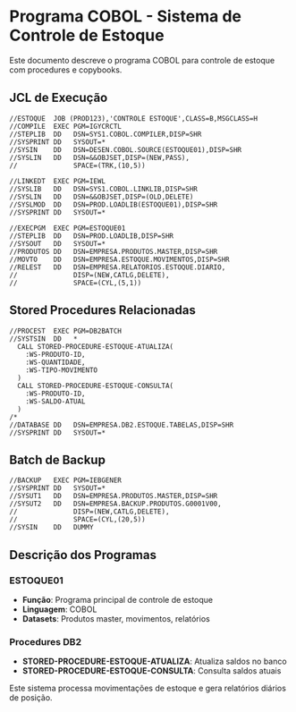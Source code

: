# Programa COBOL - Sistema de Controle de Estoque

Este documento descreve o programa COBOL para controle de estoque com procedures e copybooks.

## JCL de Execução

```jcl
//ESTOQUE  JOB (PROD123),'CONTROLE ESTOQUE',CLASS=B,MSGCLASS=H
//COMPILE  EXEC PGM=IGYCRCTL
//STEPLIB  DD   DSN=SYS1.COBOL.COMPILER,DISP=SHR
//SYSPRINT DD   SYSOUT=*
//SYSIN    DD   DSN=DESEN.COBOL.SOURCE(ESTOQUE01),DISP=SHR
//SYSLIN   DD   DSN=&&OBJSET,DISP=(NEW,PASS),
//              SPACE=(TRK,(10,5))

//LINKEDT  EXEC PGM=IEWL
//SYSLIB   DD   DSN=SYS1.COBOL.LINKLIB,DISP=SHR
//SYSLIN   DD   DSN=&&OBJSET,DISP=(OLD,DELETE)
//SYSLMOD  DD   DSN=PROD.LOADLIB(ESTOQUE01),DISP=SHR
//SYSPRINT DD   SYSOUT=*

//EXECPGM  EXEC PGM=ESTOQUE01
//STEPLIB  DD   DSN=PROD.LOADLIB,DISP=SHR
//SYSOUT   DD   SYSOUT=*
//PRODUTOS DD   DSN=EMPRESA.PRODUTOS.MASTER,DISP=SHR
//MOVTO    DD   DSN=EMPRESA.ESTOQUE.MOVIMENTOS,DISP=SHR
//RELEST   DD   DSN=EMPRESA.RELATORIOS.ESTOQUE.DIARIO,
//              DISP=(NEW,CATLG,DELETE),
//              SPACE=(CYL,(5,1))
```

## Stored Procedures Relacionadas

```jcl
//PROCEST  EXEC PGM=DB2BATCH
//SYSTSIN  DD   *
  CALL STORED-PROCEDURE-ESTOQUE-ATUALIZA(
    :WS-PRODUTO-ID,
    :WS-QUANTIDADE,
    :WS-TIPO-MOVIMENTO
  )
  CALL STORED-PROCEDURE-ESTOQUE-CONSULTA(
    :WS-PRODUTO-ID,
    :WS-SALDO-ATUAL
  )
/*
//DATABASE DD   DSN=EMPRESA.DB2.ESTOQUE.TABELAS,DISP=SHR
//SYSPRINT DD   SYSOUT=*
```

## Batch de Backup

```jcl
//BACKUP   EXEC PGM=IEBGENER
//SYSPRINT DD   SYSOUT=*
//SYSUT1   DD   DSN=EMPRESA.PRODUTOS.MASTER,DISP=SHR
//SYSUT2   DD   DSN=EMPRESA.BACKUP.PRODUTOS.G0001V00,
//              DISP=(NEW,CATLG,DELETE),
//              SPACE=(CYL,(20,5))
//SYSIN    DD   DUMMY
```

## Descrição dos Programas

### ESTOQUE01
- **Função**: Programa principal de controle de estoque
- **Linguagem**: COBOL
- **Datasets**: Produtos master, movimentos, relatórios

### Procedures DB2
- **STORED-PROCEDURE-ESTOQUE-ATUALIZA**: Atualiza saldos no banco
- **STORED-PROCEDURE-ESTOQUE-CONSULTA**: Consulta saldos atuais

Este sistema processa movimentações de estoque e gera relatórios diários de posição.
